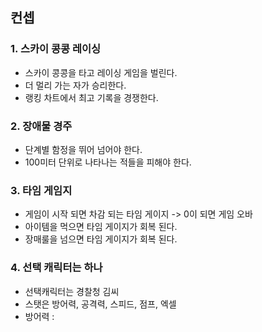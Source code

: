 ## 컨셉
### 1. 스카이 콩콩 레이싱
- 스카이 콩콩을 타고 레이싱 게임을 벌린다. 
- 더 멀리 가는 자가 승리한다. 
- 랭킹 차트에서 최고 기록을 경쟁한다.

### 2. 장애물 경주
- 단계별 함정을 뛰어 넘어야 한다.
- 100미터 단위로 나타나는 적들을 피해야 한다.

### 3. 타임 게임지
- 게임이 시작 되면 차감 되는 타임 게이지 -> 0이 되면 게임 오바
- 아이템을 먹으면 타임 게이지가 회복 된다. 
- 장매룰을 넘으면 타임 게이지가 회복 된다.

### 4. 선택 캐릭터는 하나 
- 선택캐릭터는 경찰청 김씨 
- 스탯은 방어력, 공격력, 스피드, 점프, 엑셀
- 방어력 :  
